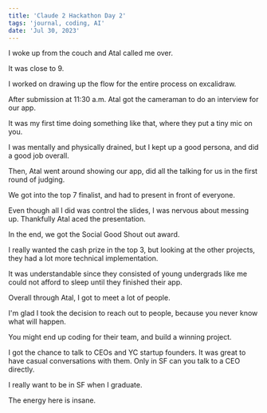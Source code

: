```yaml
---
title: 'Claude 2 Hackathon Day 2'
tags: 'journal, coding, AI'
date: 'Jul 30, 2023'
---
```


I woke up from the couch and Atal called me over.

It was close to 9.

I worked on drawing up the flow for the entire process on excalidraw.

After submission at 11:30 a.m. Atal got the cameraman to do an interview for our app.

It was my first time doing something like that, where they put a tiny mic on you.

I was mentally and physically drained, but I kept up a good persona, and did a good job overall.

Then, Atal went around showing our app, did all the talking for us in the first round of judging.

We got into the top 7 finalist, and had to present in front of everyone.

Even though all I did was control the slides, I was nervous about messing up. Thankfully Atal aced the presentation.

In the end, we got the Social Good Shout out award.

I really wanted the cash prize in the top 3, but looking at the other projects, they had a lot more technical implementation.

It was understandable since they consisted of young undergrads like me could not afford to sleep until they finished their app.

Overall through Atal, I got to meet a lot of people.

I'm glad I took the decision to reach out to people, because you never know what will happen.

You might end up coding for their team, and build a winning project.

I got the chance to talk to CEOs and YC startup founders. It was great to have casual conversations with them. Only in SF can you talk to a CEO directly.

I really want to be in SF when I graduate.

The energy here is insane.
